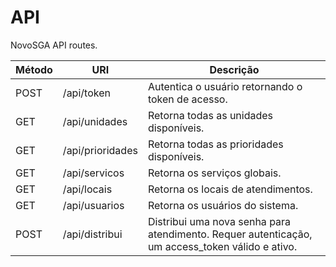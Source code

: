 # API

NovoSGA API routes.

| Método | URI | Descrição |
| --- | --- | --- |
| POST | /api/token | Autentica o usuário retornando o token de acesso. |
| GET | /api/unidades | Retorna todas as unidades disponíveis. |
| GET | /api/prioridades | Retorna todas as prioridades disponíveis. |
| GET | /api/servicos | Retorna os serviços globais. |
| GET | /api/locais | Retorna os locais de atendimentos. |
| GET | /api/usuarios | Retorna os usuários do sistema. |
| POST | /api/distribui | Distribui uma nova senha para atendimento. Requer autenticação, um access_token válido e ativo. |
